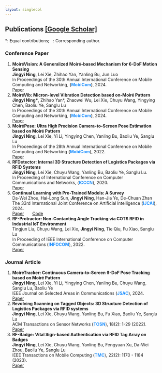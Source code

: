 ```yaml
---
layout: singlecol
---
```


<!-- ## Full Publication by Year  -->
<!-- <a href="./index.html" target="_blank">Back to Homepage</a>  -->
## Publications <a href="https://scholar.google.com/citations?user=kMNaR-YAAAAJ&hl=en" target="_blank">[Google Scholar]</a>

<!-- <a href="index.html#lcinc">page jump</a> -->


*: Equal contributions; &nbsp; <i class="fa-regular fa-envelope fa-xs"></i>: Corresponding author.

<!--
### Preprints



<ol>

 
  
  <li><strong>Learning without Forgetting for Vision-Language Models</strong>
  <br>
  <strong>Da-Wei Zhou</strong>, Yuanhan Zhang, Jingyi Ning, Han-Jia Ye, De-Chuan Zhan, Ziwei Liu
  <br>
 arXiv 2023.
  <br>
  <a href="https://arxiv.org/abs/2305.19270" target="_blank">Paper</a> &nbsp;  &nbsp;  &nbsp; 
  <br>
  </li>




<li><strong>Parrot: Multilingual Visual Instruction Tuning</strong>
  <br>
  Hai-Long Sun, <strong>Da-Wei Zhou</strong>,  Yang Li, Shiyin Lu, Chao Yi, Qing-Guo Chen, Zhao Xu, Weihua Luo, Kaifu Zhang, De-Chuan Zhan, Han-Jia Ye
  <br>
 arXiv 2024.
  <br>
  <a href="https://arxiv.org/abs/2406.02539" target="_blank">Paper</a> &nbsp;  &nbsp;  &nbsp; 
  <a href="https://github.com/AIDC-AI/Parrot" target="_blank">Code</a>
  <br>
  </li>


  <li><strong>PILOT: A Pre-Trained Model-Based Continual Learning Toolbox</strong>
  <br>
  Hai-Long Sun, <strong>Da-Wei Zhou</strong>,  Han-Jia Ye, De-Chuan Zhan
  <br>
 arXiv 2023.
  <br>
  <a href="https://arxiv.org/abs/2309.07117" target="_blank">Paper</a> &nbsp;  &nbsp;  &nbsp; 
  <a href="https://github.com/sun-hailong/LAMDA-PILOT" target="_blank">Code</a>
  <br>
  </li>

  <li><strong>Streaming CTR Prediction: Rethinking Recommendation Task for Real-World Streaming Data</strong>
  <br>
  Qi-Wei Wang, Hongyu Lu, Yu Chen, <strong>Da-Wei Zhou</strong>, De-Chuan Zhan, Ming Chen, Han-Jia Ye 
  <br>
 arXiv 2023.
  <br>
  <a href="https://arxiv.org/abs/2307.07509" target="_blank">Paper</a> &nbsp;  &nbsp;  &nbsp; 
  <br>
  </li>

  
  
</ol> -->

### Conference Paper

<ol>  


  <li><strong>MoiréVision: A Generalized Moiré-based Mechanism for 6-DoF Motion Sensing</strong>
  <br>
  <strong>Jingyi Ning</strong>, Lei Xie, Zhihao Yan, Yanling Bu, Jun Luo
  <br>
  In Proceedings of the 30th Annual International Conference on Mobile Computing and Networking, (<strong style="color:#1e90ff">MobiCom</strong>),  2024. 
  <br>
   <a href="https://arxiv.org/abs/2403.12030" target="_blank">Paper</a>&nbsp;  &nbsp;  &nbsp;  
  <br>
  </li>

  <li><strong>MoiréVib: Micron-level Vibration Detection based on-Moiré Pattern</strong>
  <br>
  <strong>Jingyi Ning*</strong>, Zhihao Yan*, Zhaowei Wu, Lei Xie, Chuyu Wang, Yingying Chen, Baoliu Ye, Sanglu Lu
  <br>
  In Proceedings of the 30th Annual International Conference on Mobile Computing and Networking, (<strong style="color:#1e90ff">MobiCom</strong>),  2024. 
  <br>
   <a href="https://arxiv.org/abs/2403.12030" target="_blank">Paper</a>&nbsp;  &nbsp;  &nbsp;  
  <br>
  </li>


   <li><strong>MoiréPose: Ultra High Precision Camera-to-Screen Pose Estimation based on Moiré Pattern</strong>
  <br>
  <strong>Jingyi Ning</strong>, Lei Xie, Yi Li, Yingying Chen, Yanling Bu, Baoliu Ye, Sanglu Lu
  <br>
  In Proceedings of the 28th Annual International Conference on Mobile Computing and Networking (<strong style="color:#1e90ff">MobiCom</strong>),  2022. 
  <br>
   <a href="https://arxiv.org/abs/2403.12030" target="_blank">Paper</a>&nbsp;  &nbsp;  &nbsp;  
  <br>
  </li>


   <li><strong>RFDetector: Internal 3D Structure Detection of Logistics Packages via RFID Systems</strong>
  <br>
  <strong>Jingyi Ning</strong>, Lei Xie, Chuyu Wang, Yanling Bu, Baoliu Ye, Sanglu Lu.
  <br>
  In Proceeding of International Conference on Computer Communications and Networks, (<strong style="color:#1e90ff">ICCCN</strong>),  2020. 
  <br>
   <a href="https://arxiv.org/abs/2403.12030" target="_blank">Paper</a>&nbsp;  &nbsp;  &nbsp;  
  <br>
  </li>

  <li><strong>Continual Learning with Pre-Trained Models: A Survey</strong>
  <br>
  Da-Wei Zhou, Hai-Long Sun, <strong>Jingyi Ning</strong>, Han-Jia Ye, De-Chuan Zhan
  <br>
 The 33rd International Joint Conference on Artificial Intelligence (<strong style="color:#1e90ff">IJCAI</strong>),  2024. 
  <br>
  <a href="https://arxiv.org/abs/2401.16386" target="_blank">Paper</a> &nbsp;  &nbsp;  &nbsp; 
  <a href="https://github.com/sun-hailong/LAMDA-PILOT" target="_blank">Code</a>
  <br>
  </li>
  

  <li><strong>RF-Protractor: Non-Contacting Angle Tracking via COTS RFID in Industrial IoT Environment</strong>
  <br>
   Tingjun Liu, Chuyu Wang, Lei Xie, <strong>Jingyi Ning</strong>, Tie Qiu, Fu Xiao, Sanglu Lu
  <br>
  In Proceeding of IEEE International Conference on Computer Communications (<strong style="color:#1e90ff">INFOCOM</strong>),  2022. 
  <br>
   <a href="https://arxiv.org/abs/2403.12030" target="_blank">Paper</a>&nbsp;  &nbsp;  &nbsp;  
  <br>
  </li>

</ol>


### Journal Article




<ol>

   <li><strong>MoiréTracker: Continuous Camera-to-Screen 6-DoF Pose Tracking based on Moiré Pattern</strong>
  <br>
  <strong>Jingyi Ning</strong>, Lei Xie, Yi Li, Yingying Chen, Yanling Bu, Chuyu Wang, Sanglu Lu, Baoliu Ye
  <br>
  IEEE Journal on Selected Areas in Communications (<strong style="color:#1e90ff">JSAC</strong>),  2024. 
  <br>
   <a href="https://arxiv.org/abs/2403.12030" target="_blank">Paper</a>&nbsp;  &nbsp;  &nbsp;  
  <br>
  </li>

   <li><strong>Revolving Scanning on Tagged Objects: 3D Structure Detection of Logistics Packages via RFID systems</strong>
  <br>
  <strong>Jingyi Ning</strong>, Lei Xie, Chuyu Wang, Yanling Bu, Fu Xiao, Baoliu Ye, Sanglu Lu
  <br>
  ACM Transactions on Sensor Networks (<strong style="color:#1e90ff">TOSN</strong>),  18(2): 1-29 (2022). 
  <br>
   <a href="https://arxiv.org/abs/2403.12030" target="_blank">Paper</a>&nbsp;  &nbsp;  &nbsp;  
  <br>
  </li>

  <li><strong>RF-Badge: Vital Sign-based Authentication via RFID Tag Array on Badges</strong>
<br>
<strong>Jingyi Ning</strong>, Lei Xie, Chuyu Wang, Yanling Bu, Fengyuan Xu, Da-Wei Zhou, Baoliu Ye, Sanglu Lu
<br>
IEEE Transactions on Mobile Computing  (<strong style="color:#1e90ff">TMC</strong>), 22(2): 1170 - 1184 (2023).
<br>
<a href="https://ieeexplore.ieee.org/document/9490377" target="_blank">Paper</a>
  <br>
  </li>
  
 


  
</ol>
